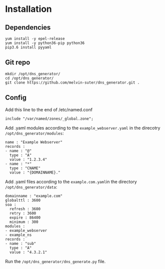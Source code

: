# Installation

## Dependencies
```
yum install -y epel-release
yum install -y python36-pip python36
pip3.6 install pyyaml
```

## Git repo
```
mkdir /opt/dns_generator/
cd /opt/dns_generator/
git clone https://github.com/melvin-suter/dns_generator.git .
```

## Config

Add this line to the end of /etc/named.conf
```
include "/var/named/zones/_global.zone";
```

Add .yaml modules according to the `example_webserver.yaml` in the direcotry `/opt/dns_generator/modules`:
```
name : "Example Webserver"
records :
- name : "@"
  type : "A"
  value : "1.2.3.4"
- name : "*"
  type : "CNAME"
  value : "{DOMAINNAME}."
```

Add .yaml files according to the `example.com.yaml`in the directory `/opt/dns_generator/data`:
```
domainname : "example.com"
globalttl : 3600
soa :
  refresh : 3600
  retry : 3600
  expire : 86400
  minimum : 300
modules :
- example_webserver
- example_ns
records :
- name : "sub"
  type : "A"
  value : "4.3.2.1"
```

Run the `/opt/dns_generator/dns_generate.py` file.

